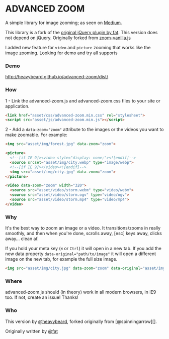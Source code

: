 # ADVANCED ZOOM

A simple library for image zooming; as seen on
[Medium](https://medium.com/designing-medium/image-zoom-on-medium-24d146fc0c20).

This library is a fork of the [original jQuery plugin by
fat](https://github.com/fat/zoom.js). This version does not depend on jQuery.
Originally forked from [zoom-vanilla.js](https://github.com/spinningarrow/zoom-vanilla.js)

I added new feature for `video` and `picture` zooming that works like the image zooming.
Looking for demo and try all supports

### Demo
http://heavybeard.github.io/advanced-zoom/dist/

### How

1 - Link the advanced-zoom.js and advanced-zoom.css files to your site or application.

```html
<link href="asset/css/advanced-zoom.min.css" rel="stylesheet">
<script src="asset/js/advanced-zoom.min.js"></script>
```

2 - Add a `data-zoom="zoom"` attribute to the images or the videos you want to make zoomable. For example:

```html
<img src="asset/img/forest.jpg" data-zoom="zoom">
```

```html
<picture>
  <!--[if IE 9]><video style="display: none;"><![endif]-->
  <source srcset="asset/img/city.webp" type="image/webp">
  <!--[if IE 9]></video><![endif]-->
  <img src="asset/img/city.jpg" data-zoom="zoom">
</picture>
```

```html
<video data-zoom="zoom" width="320">
  <source src="asset/video/storm.webm" type="video/webm">
  <source src="asset/video/storm.ogv" type="video/ogv">
  <source src="asset/video/storm.mp4" type="video/mp4">
</video>
```

### Why

It's the best way to zoom an image or a video. It transitions/zooms in really smoothly, and then when you're done, scrolls away, [esc] keys away, clicks away… clean af.

If you hold your meta key (`⌘` or `Ctrl`) it will open in a new tab.
If you add the new data property `data-original="path/to/image"` it will open a different image on the new tab, for example the full size image.

```html
<img src="asset/img/city.jpg" data-zoom="zoom" data-original="asset/img/city.jpg">
```

### Where

advanced-zoom.js should (in theory) work in all modern browsers, in IE9 too. If not, create an issue! Thanks!

### Who

This version by [@heavybeard][], forked originally from [@spinningarrow][].

Originally written by <a href="//twitter.com/fat">@fat</a>

[@heavybeard]: https://github.com/heavybeard
